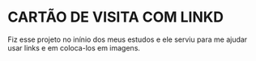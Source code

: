 # CARTÃO DE VISITA COM LINKD
Fiz esse projeto no inínio dos meus estudos e ele serviu para me ajudar usar links e em coloca-los em imagens.
